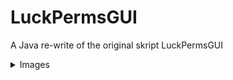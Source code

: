 # LuckPermsGUI
A Java re-write of the original skript LuckPermsGUI

<details>
<summary>Images</summary>
<br>
<img src="https://user-images.githubusercontent.com/69056690/230736631-e6b8c878-2e54-4016-bf25-cf77005174ea.png" />
<img src="https://user-images.githubusercontent.com/69056690/230736648-020fb28e-a1e7-4c9e-aa10-3bc53cf9628a.png" />
<img src="https://user-images.githubusercontent.com/69056690/230736652-92703bcd-f254-494a-ab8b-18a636e3680e.png" />
<img src="https://user-images.githubusercontent.com/69056690/230736697-5499f3cd-a6e1-41c8-a223-1f818c9db363.png" />
</details>


